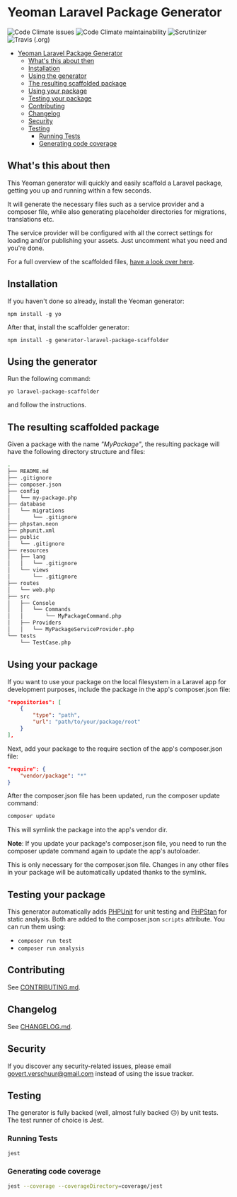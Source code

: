 # Yeoman Laravel Package Generator

![Code Climate issues](https://img.shields.io/codeclimate/issues/verschuur/generator-laravel-package-scaffolder.svg?style=flat-square) ![Code Climate maintainability](https://img.shields.io/codeclimate/maintainability/verschuur/generator-laravel-package-scaffolder.svg?style=flat-square) ![Scrutinizer](https://img.shields.io/scrutinizer/g/verschuur/generator-laravel-package-scaffolder.svg?style=flat-square) ![Travis (.org)](https://img.shields.io/travis/verschuur/generator-laravel-package-scaffolder.svg?style=flat-square)

- [Yeoman Laravel Package Generator](#Yeoman-Laravel-Package-Generator)
  - [What's this about then](#Whats-this-about-then)
  - [Installation](#Installation)
  - [Using the generator](#Using-the-generator)
  - [The resulting scaffolded package](#The-resulting-scaffolded-package)
  - [Using your package](#Using-your-package)
  - [Testing your package](#Testing-your-package)
  - [Contributing](#Contributing)
  - [Changelog](#Changelog)
  - [Security](#Security)
  - [Testing](#Testing)
    - [Running Tests](#Running-Tests)
    - [Generating code coverage](#Generating-code-coverage)

## What's this about then

This Yeoman generator will quickly and easily scaffold a Laravel package, getting you up and running within a few seconds.

It will generate the necessary files such as a service provider and a composer file, while also generating placeholder directories for migrations, translations etc.

The service provider will be configured with all the correct settings for loading and/or publishing your assets. Just uncomment what you need and you're done.

For a full overview of the scaffolded files, [have a look over here](#the-resulting-scaffolded-package).

## Installation

If you haven't done so already, install the Yeoman generator:

`npm install -g yo`

After that, install the scaffolder generator:

`npm install -g generator-laravel-package-scaffolder`

## Using the generator

Run the following command:

`yo laravel-package-scaffolder`

and follow the instructions.

## The resulting scaffolded package

Given a package with the name _"MyPackage"_, the resulting package will have the following directory structure and files:

``` bash
.
├── README.md
├── .gitignore
├── composer.json
├── config
│   └── my-package.php
├── database
│   └── migrations
│       └── .gitignore
├── phpstan.neon
├── phpunit.xml
├── public
│   └── .gitignore
├── resources
│   ├── lang
│   │   └── .gitignore
│   └── views
│       └── .gitignore
├── routes
│   └── web.php
├── src
│   ├── Console
│   │   └── Commands
│   │       └── MyPackageCommand.php
│   ├── Providers
│   │   └── MyPackageServiceProvider.php
└── tests
    └── TestCase.php
```

## Using your package

If you want to use your package on the local filesystem in a Laravel app for development purposes, include the package in the app's composer.json file:

```json
"repositories": [
    {
        "type": "path",
        "url": "path/to/your/package/root"
    }
],
```

Next, add your package to the require section of the app's composer.json file:

```json
"require": {
    "vendor/package": "*"
}
```

After the composer.json file has been updated, run the composer update command:

```bash
composer update
```

This will symlink the package into the app's vendor dir.

**Note**: If you update your package's composer.json file, you need to run the composer update command again to update the app's autoloader.

This is only necessary for the composer.json file. Changes in any other files in your package will be automatically updated thanks to the symlink.

## Testing your package

This generator automatically adds [PHPUnit](https://phpunit.de/) for unit testing and [PHPStan](https://github.com/phpstan/phpstan) for static analysis. Both are added to the composer.json `scripts` attribute. You can run them using:

- `composer run test`
- `composer run analysis`

## Contributing

See [CONTRIBUTING.md](CONTRIBUTING.md).

## Changelog

See [CHANGELOG.md](CHANGELOG.md).

## Security

If you discover any security-related issues, please email govert.verschuur@gmail.com instead of using the issue tracker.

## Testing

The generator is fully backed (well, almost fully backed 😐) by unit tests. The test runner of choice is Jest.

### Running Tests

``` bash
jest
```

### Generating code coverage

``` bash
jest --coverage --coverageDirectory=coverage/jest
```
